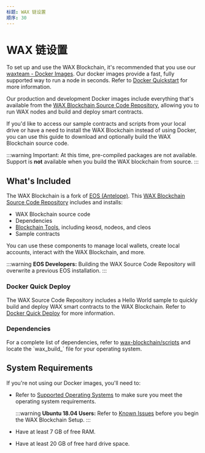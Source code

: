 ```yaml
---
标题: WAX 链设置
顺序: 30
---
```


# WAX 链设置

To set up and use the WAX Blockchain, it's recommended that you use our <a href="https://hub.docker.com/u/waxteam" target="_blank">waxteam - Docker Images</a>. Our docker images provide a fast, fully supported way to run a node in seconds. Refer to [Docker Quickstart](/build/dapp-development/docker-setup/) for more information.

Our production and development Docker images include everything that's available from the <a href="https://github.com/worldwide-asset-exchange/wax-blockchain" target="_blank">WAX Blockchain Source Code Repository</a>, allowing you to run WAX nodes and build and deploy smart contracts.

If you'd like to access our sample contracts and scripts from your local drive or have a need to install the WAX Blockchain instead of using Docker, you can use this guide to download and optionally build the WAX Blockchain source code.

:::warning
Important: At this time, pre-compiled packages are not available. Support is <strong>not</strong> available when you build the WAX blockchain from source.
:::

## What's Included

The WAX Blockchain is a fork of <a href="https://docs.eosnetwork.com/" target="_blank">EOS (Antelope)</a>. This <a href="https://github.com/worldwide-asset-exchange/wax-blockchain" target="_blank">WAX Blockchain Source Code Repository</a> includes and installs:

- WAX Blockchain source code
- Dependencies
- [Blockchain Tools](/build/tools/blockchain_tools), including keosd, nodeos, and cleos
- Sample contracts

You can use these components to manage local wallets, create local accounts, interact with the WAX Blockchain, and more.

:::warning
<strong>EOS Developers:</strong> Building the WAX Source Code Repository will overwrite a previous EOS installation.
:::

### Docker Quick Deploy

The WAX Source Code Repository includes a Hello World sample to quickly build and deploy WAX smart contracts to the WAX Blockchain. Refer to [Docker Quick Deploy](/build/dapp-development/deploy-dapp-on-wax/deploy_docker) for more information.

### Dependencies

<p>For a complete list of dependencies, refer to <a href="https://github.com/worldwide-asset-exchange/wax-blockchain/tree/develop/scripts" target="_blank">wax-blockchain/scripts</a> and locate the `wax_build_` file for your operating system.</p>

## System Requirements

If you're not using our Docker images, you'll need to:

- Refer to [Supported Operating Systems](/build/tools/os) to make sure you meet the operating system requirements.

  :::warning
  <strong>Ubuntu 18.04 Users:</strong> Refer to [Known Issues](/build/troubleshooting/) before you begin the WAX Blockchain Setup.
  :::

- Have at least 7 GB of free RAM.

- Have at least 20 GB of free hard drive space.
